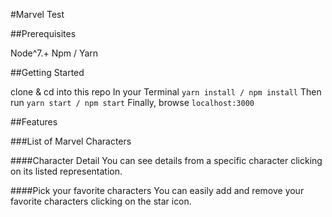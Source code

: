 #Marvel Test

##Prerequisites

Node^7.+
Npm / Yarn

##Getting Started

clone & cd into this repo
In your Terminal `yarn install / npm install`
Then run `yarn start / npm start`
Finally, browse `localhost:3000`


##Features

###List of Marvel Characters

####Character Detail
You can see details from a specific character clicking on its listed representation.

####Pick your favorite characters
You can easily add and remove your favorite characters clicking on the star icon.







